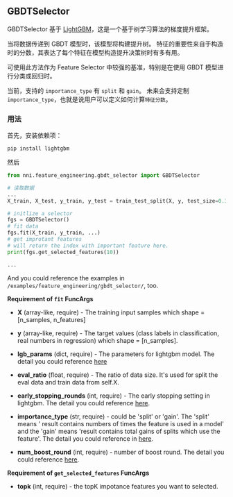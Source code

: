 ## GBDTSelector

GBDTSelector 基于 [LightGBM](https://github.com/microsoft/LightGBM)，这是一个基于树学习算法的梯度提升框架。

当将数据传递到 GBDT 模型时，该模型将构建提升树。 特征的重要性来自于构造时的分数，其表达了每个特征在模型构造提升决策树时有多有用。

可使用此方法作为 Feature Selector 中较强的基准，特别是在使用 GBDT 模型进行分类或回归时。

当前，支持的 `importance_type` 有 `split` 和 `gain`。 未来会支持定制 `importance_type`，也就是说用户可以定义如何计算`特征分数`。

### 用法

首先，安装依赖项：

```
pip install lightgbm
```

然后

```python
from nni.feature_engineering.gbdt_selector import GBDTSelector

# 读取数据
...
X_train, X_test, y_train, y_test = train_test_split(X, y, test_size=0.33, random_state=42)

# initlize a selector
fgs = GBDTSelector()
# fit data
fgs.fit(X_train, y_train, ...)
# get improtant features
# will return the index with important feature here.
print(fgs.get_selected_features(10))

...
```

And you could reference the examples in `/examples/feature_engineering/gbdt_selector/`, too.


**Requirement of `fit` FuncArgs**

* **X** (array-like, require) - The training input samples which shape = [n_samples, n_features]

* **y** (array-like, require) - The target values (class labels in classification, real numbers in regression) which shape = [n_samples].

* **lgb_params** (dict, require) - The parameters for lightgbm model. The detail you could reference [here](https://lightgbm.readthedocs.io/en/latest/Parameters.html)

* **eval_ratio** (float, require) - The ratio of data size. It's used for split the eval data and train data from self.X.

* **early_stopping_rounds** (int, require) - The early stopping setting in lightgbm. The detail you could reference [here](https://lightgbm.readthedocs.io/en/latest/Parameters.html).

* **importance_type** (str, require) - could be 'split' or 'gain'. The 'split' means ' result contains numbers of times the feature is used in a model' and the 'gain' means 'result contains total gains of splits which use the feature'. The detail you could reference in [here](https://lightgbm.readthedocs.io/en/latest/pythonapi/lightgbm.Booster.html#lightgbm.Booster.feature_importance).

* **num_boost_round** (int, require) - number of boost round. The detail you could reference [here](https://lightgbm.readthedocs.io/en/latest/pythonapi/lightgbm.train.html#lightgbm.train).

**Requirement of `get_selected_features` FuncArgs**

* **topk** (int, require) - the topK impotance features you want to selected.

